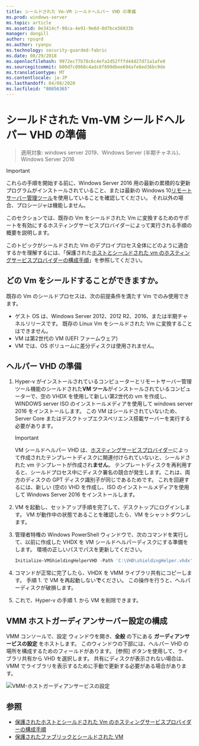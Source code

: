```yaml
---
title: シールドされた Vm-VM シールドヘルパー VHD の準備
ms.prod: windows-server
ms.topic: article
ms.assetid: 0e3414cf-98ca-4e91-9e8d-0d7bce56033b
manager: dongill
author: rpsqrd
ms.author: ryanpu
ms.technology: security-guarded-fabric
ms.date: 08/29/2018
ms.openlocfilehash: 9972ec77b78c6c4efa2d52fffd44d27d71a1afe0
ms.sourcegitcommit: b00d7c8968c4adc8f699dbee694afe6ed36bc9de
ms.translationtype: MT
ms.contentlocale: ja-JP
ms.lasthandoff: 04/08/2020
ms.locfileid: "80856365"
---
```

# <a name="shielded-vms---preparing-a-vm-shielding-helper-vhd"></a>シールドされた Vm-VM シールドヘルパー VHD の準備

>適用対象: windows server 2019、Windows Server (半期チャネル)、Windows Server 2016

> [!IMPORTANT]
> これらの手順を開始する前に、Windows Server 2016 用の最新の累積的な更新プログラムがインストールされていること、または最新の Windows 10[リモートサーバー管理ツール](https://www.microsoft.com/download/details.aspx?id=45520)を使用していることを確認してください。 それ以外の場合、プロシージャは機能しません。 

このセクションでは、既存の Vm をシールドされた Vm に変換するためのサポートを有効にするホスティングサービスプロバイダーによって実行される手順の概要を説明します。

このトピックがシールドされた Vm のデプロイプロセス全体にどのように適合するかを理解するには、「保護された[ホストとシールドされた vm のホスティングサービスプロバイダーの構成手順](guarded-fabric-configuration-scenarios-for-shielded-vms-overview.md)」を参照してください。

## <a name="which-vms-can-be-shielded"></a>どの Vm をシールドすることができますか。

既存の Vm のシールドプロセスは、次の前提条件を満たす Vm でのみ使用できます。

- ゲスト OS は、Windows Server 2012、2012 R2、2016、または半期チャネルリリースです。 既存の Linux Vm をシールドされた Vm に変換することはできません。
- VM は第2世代の VM (UEFI ファームウェア)
- VM では、OS ボリュームに差分ディスクは使用されません。

## <a name="prepare-helper-vhd"></a>ヘルパー VHD の準備

1.  Hyper-v がインストールされているコンピューターとリモートサーバー管理ツール機能のシールドされた**VM ツール**がインストールされているコンピューターで、空の VHDX を使用して新しい第2世代の vm を作成し、WINDOWS server ISO のインストールメディアを使用して windows server 2016 をインストールします。 この VM はシールドされていないため、Server Core またはデスクトップエクスペリエンス搭載サーバーを実行する必要があります。

    > [!IMPORTANT]
    > VM シールドヘルパー VHD は、[ホスティングサービスプロバイダー](guarded-fabric-create-a-shielded-vm-template.md)によって作成されたテンプレートディスクに関連付けられていないと、シールドされた vm テンプレートが作成され**ません**。 テンプレートディスクを再利用すると、シールドプロセス中にディスク署名の競合が発生します。これは、両方のディスクの GPT ディスク識別子が同じであるためです。 これを回避するには、新しい (空の) VHD を作成し、ISO のインストールメディアを使用して Windows Server 2016 をインストールします。

2.  VM を起動し、セットアップ手順を完了して、デスクトップにログインします。 VM が動作中の状態であることを確認したら、VM をシャットダウンします。

3.  管理者特権の Windows PowerShell ウィンドウで、次のコマンドを実行して、以前に作成した VHDX を VM シールドヘルパーディスクにする準備をします。 環境の正しいパスでパスを更新してください。

    ```powershell
    Initialize-VMShieldingHelperVHD -Path 'C:\VHD\shieldingHelper.vhdx'
    ```

4.  コマンドが正常に完了したら、VHDX を VMM ライブラリ共有にコピーします。 手順 1. で VM を再起動しない**で**ください。 この操作を行うと、ヘルパーディスクが破損します。

5.  これで、Hyper-v の手順 1. から VM を削除できます。

## <a name="configure-vmm-host-guardian-server-settings"></a>VMM ホストガーディアンサーバー設定の構成

VMM コンソールで、設定 ウィンドウを開き、**全般** の下にある **ガーディアンサービスの設定** をホストします。 このウィンドウの下部には、ヘルパー VHD の場所を構成するためのフィールドがあります。 [参照] ボタンを使用して、ライブラリ共有から VHD を選択します。 共有にディスクが表示されない場合は、VMM でライブラリを表示するために手動で更新する必要がある場合があります。

![VMM-ホストガーディアンサービスの設定](../media/Guarded-Fabric-Shielded-VM/guarded-host-vmm-hgs-settings-01.png)

## <a name="see-also"></a>参照

- [保護されたホストとシールドされた Vm のホスティングサービスプロバイダーの構成手順](guarded-fabric-configuration-scenarios-for-shielded-vms-overview.md)
- [保護されたファブリックとシールドされた VM](guarded-fabric-and-shielded-vms-top-node.md)

